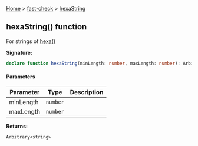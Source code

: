 [Home](/) &gt; [fast-check](../fast-check.md) &gt; [hexaString](hexaString_3.md)

## hexaString() function

For strings of [hexa()](hexa_1.md)

<b>Signature:</b>

```typescript
declare function hexaString(minLength: number, maxLength: number): Arbitrary<string>;
```

#### Parameters

|  Parameter | Type | Description |
|  --- | --- | --- |
|  minLength | <code>number</code> |  |
|  maxLength | <code>number</code> |  |

<b>Returns:</b>

`Arbitrary<string>`

